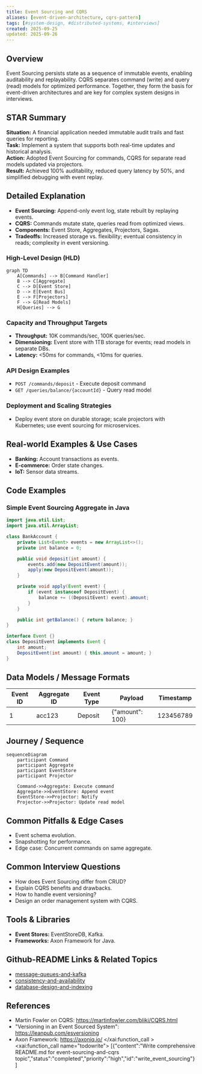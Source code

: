 ```yaml
---
title: Event Sourcing and CQRS
aliases: [event-driven-architecture, cqrs-pattern]
tags: [#system-design, #distributed-systems, #interviews]
created: 2025-09-25
updated: 2025-09-26
---
```


## Overview
Event Sourcing persists state as a sequence of immutable events, enabling auditability and replayability. CQRS separates command (write) and query (read) models for optimized performance. Together, they form the basis for event-driven architectures and are key for complex system designs in interviews.

## STAR Summary
**Situation:** A financial application needed immutable audit trails and fast queries for reporting.  
**Task:** Implement a system that supports both real-time updates and historical analysis.  
**Action:** Adopted Event Sourcing for commands, CQRS for separate read models updated via projectors.  
**Result:** Achieved 100% auditability, reduced query latency by 50%, and simplified debugging with event replay.

## Detailed Explanation
- **Event Sourcing:** Append-only event log, state rebuilt by replaying events.
- **CQRS:** Commands mutate state, queries read from optimized views.
- **Components:** Event Store, Aggregates, Projectors, Sagas.
- **Tradeoffs:** Increased storage vs. flexibility; eventual consistency in reads; complexity in event versioning.

### High-Level Design (HLD)
```mermaid
graph TD
    A[Commands] --> B[Command Handler]
    B --> C[Aggregate]
    C --> D[Event Store]
    D --> E[Event Bus]
    E --> F[Projectors]
    F --> G[Read Models]
    H[Queries] --> G
```

### Capacity and Throughput Targets
- **Throughput:** 10K commands/sec, 100K queries/sec.
- **Dimensioning:** Event store with 1TB storage for events; read models in separate DBs.
- **Latency:** <50ms for commands, <10ms for queries.

### API Design Examples
- `POST /commands/deposit` - Execute deposit command
- `GET /queries/balance/{accountId}` - Query read model

### Deployment and Scaling Strategies
- Deploy event store on durable storage; scale projectors with Kubernetes; use event sourcing for microservices.

## Real-world Examples & Use Cases
- **Banking:** Account transactions as events.
- **E-commerce:** Order state changes.
- **IoT:** Sensor data streams.

## Code Examples
### Simple Event Sourcing Aggregate in Java
```java
import java.util.List;
import java.util.ArrayList;

class BankAccount {
    private List<Event> events = new ArrayList<>();
    private int balance = 0;

    public void deposit(int amount) {
        events.add(new DepositEvent(amount));
        apply(new DepositEvent(amount));
    }

    private void apply(Event event) {
        if (event instanceof DepositEvent) {
            balance += ((DepositEvent) event).amount;
        }
    }

    public int getBalance() { return balance; }
}

interface Event {}
class DepositEvent implements Event {
    int amount;
    DepositEvent(int amount) { this.amount = amount; }
}
```

## Data Models / Message Formats
| Event ID | Aggregate ID | Event Type | Payload | Timestamp |
|----------|--------------|------------|---------|-----------|
| 1        | acc123       | Deposit    | {"amount": 100} | 123456789 |

## Journey / Sequence
```mermaid
sequenceDiagram
    participant Command
    participant Aggregate
    participant EventStore
    participant Projector

    Command->>Aggregate: Execute command
    Aggregate->>EventStore: Append event
    EventStore->>Projector: Notify
    Projector->>Projector: Update read model
```

## Common Pitfalls & Edge Cases
- Event schema evolution.
- Snapshotting for performance.
- Edge case: Concurrent commands on same aggregate.

## Common Interview Questions
- How does Event Sourcing differ from CRUD?
- Explain CQRS benefits and drawbacks.
- How to handle event versioning?
- Design an order management system with CQRS.

## Tools & Libraries
- **Event Stores:** EventStoreDB, Kafka.
- **Frameworks:** Axon Framework for Java.

## Github-README Links & Related Topics
- [message-queues-and-kafka](../message-queues-and-kafka/README.md)
- [consistency-and-availability](../consistency-and-availability/README.md)
- [database-design-and-indexing](../database-design-and-indexing/README.md)

## References
- Martin Fowler on CQRS: https://martinfowler.com/bliki/CQRS.html
- "Versioning in an Event Sourced System": https://leanpub.com/esversioning
- Axon Framework: https://axoniq.io/</content>
</xai:function_call ><xai:function_call name="todowrite">
<parameter name="todos">[{"content":"Write comprehensive README.md for event-sourcing-and-cqrs topic","status":"completed","priority":"high","id":"write_event_sourcing"}]